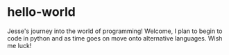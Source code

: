 # hello-world
Jesse's journey into the world of programming!
Welcome, I plan to begin to code in python and as time goes on move onto alternative languages. 
Wish me luck!

